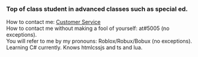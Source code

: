 ### Top of class student in advanced classes such as special ed.

How to contact me: [Customer Service](https://github.com/toodols/toodols/issues) <br>
How to contact me without making a fool of yourself: at#5005 (no exceptions). <br>
You will refer to me by my pronouns: Roblox/Robux/Bobux (no exceptions). <br>
Learning C# currently. Knows htmlcssjs and ts and lua.
